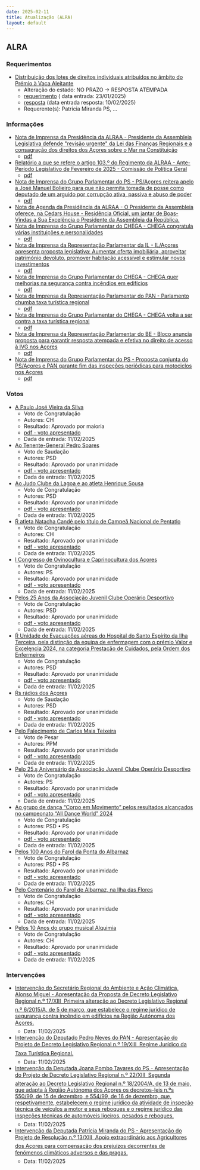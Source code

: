 ```yaml
---
date: 2025-02-11
title: Atualização (ALRA)
layout: default
---
```

## ALRA

### Requerimentos

* [Distribuição dos lotes de direitos individuais atribuídos no âmbito do Prémio à Vaca Aleitante](http://base.alra.pt:82/4DACTION/w_pesquisa_registo/4/8665)
  * Alteração do estado: NO PRAZO → RESPOSTA ATEMPADA
  * [requerimento](http://base.alra.pt:82/Doc_Req/XIIIreque250.pdf) ( data entrada: 23/01/2025)
  * [resposta](http://base.alra.pt:82/Doc_Req/XIIIrequeresp250.pdf) (data entrada resposta: 10/02/2025)
  * Requerente(s): Patrícia Miranda PS, ...

### Informações

* [Nota de Imprensa da Presidência da ALRAA - Presidente da Assembleia Legislativa defende "revisão urgente" da Lei das Finanças Regionais e a consagração dos direitos dos Açores sobre o Mar na Constituição](http://base.alra.pt:82/4DACTION/w_pesquisa_registo/8/21124)
  * [pdf](http://base.alra.pt:82/Doc_Noticias/NI21124.pdf)
* [Relatório a que se refere o artigo 103.º do Regimento da ALRAA - Ante-Período Legislativo de Fevereiro de 2025 - Comissão de Política Geral](http://base.alra.pt:82/4DACTION/w_pesquisa_registo/8/21125)
  * [pdf](http://base.alra.pt:82/Doc_Noticias/NI21125.pdf)
* [Nota de Imprensa do Grupo Parlamentar do PS - PS/Açores reitera apelo a José Manuel Bolieiro para que não permita tomada de posse como deputado de um arguido por corrupção ativa, passiva e abuso de poder](http://base.alra.pt:82/4DACTION/w_pesquisa_registo/8/21127)
  * [pdf](http://base.alra.pt:82/Doc_Noticias/NI21127.pdf)
* [Nota de Agenda da Presidência da ALRAA - O Presidente da Assembleia oferece, na Cedars House - Residência Oficial, um jantar de Boas-Vindas a Sua Excelência o Presidente da Assembleia da República.](http://base.alra.pt:82/4DACTION/w_pesquisa_registo/8/21128)
* [Nota de Imprensa do Grupo Parlamentar do CHEGA - CHEGA congratula várias instituições e personalidades](http://base.alra.pt:82/4DACTION/w_pesquisa_registo/8/21130)
  * [pdf](http://base.alra.pt:82/Doc_Noticias/NI21130.pdf)
* [Nota de Imprensa da Representação Parlamentar da IL - IL/Açores apresenta proposta legislativa: Aumentar oferta imobiliária, aproveitar património devoluto, promover habitação acessível e estimular novos investimentos](http://base.alra.pt:82/4DACTION/w_pesquisa_registo/8/21131)
  * [pdf](http://base.alra.pt:82/Doc_Noticias/NI21131.pdf)
* [Nota de Imprensa do Grupo Parlamentar do CHEGA - CHEGA quer melhorias na segurança contra incêndios em edifícios](http://base.alra.pt:82/4DACTION/w_pesquisa_registo/8/21132)
  * [pdf](http://base.alra.pt:82/Doc_Noticias/NI21132.pdf)
* [Nota de Imprensa da Representação Parlamentar do PAN - Parlamento chumba taxa turística regional](http://base.alra.pt:82/4DACTION/w_pesquisa_registo/8/21133)
  * [pdf](http://base.alra.pt:82/Doc_Noticias/NI21133.pdf)
* [Nota de Imprensa do Grupo Parlamentar do CHEGA - CHEGA volta a ser contra a taxa turística regional](http://base.alra.pt:82/4DACTION/w_pesquisa_registo/8/21134)
  * [pdf](http://base.alra.pt:82/Doc_Noticias/NI21134.pdf)
* [Nota de Imprensa da Representação Parlamentar do BE - Bloco anuncia proposta para garantir resposta atempada e efetiva no direito de acesso à IVG nos Açores](http://base.alra.pt:82/4DACTION/w_pesquisa_registo/8/21135)
  * [pdf](http://base.alra.pt:82/Doc_Noticias/NI21135.pdf)
* [Nota de Imprensa do Grupo Parlamentar do PS - Proposta conjunta do PS/Açores e PAN garante fim das inspeções periódicas para motociclos nos Açores](http://base.alra.pt:82/4DACTION/w_pesquisa_registo/8/21136)
  * [pdf](http://base.alra.pt:82/Doc_Noticias/NI21136.pdf)

### Votos

* [A Paulo José Vieira da Silva](http://base.alra.pt:82/4DACTION/w_pesquisa_registo/1/3680)
  * Voto de Congratulaçăo
  * Autores: CH
  * Resultado: Aprovado por maioria
  * [pdf - voto apresentado](http://base.alra.pt:82/Doc_Voto/XIIIva486_25.pdf)
  * Dada de entrada: 11/02/2025
* [Ao Tenente-General Pedro Soares](http://base.alra.pt:82/4DACTION/w_pesquisa_registo/1/3681)
  * Voto de Saudaçăo
  * Autores: PSD
  * Resultado: Aprovado por unanimidade
  * [pdf - voto apresentado](http://base.alra.pt:82/Doc_Voto/XIIIva488_25.pdf)
  * Dada de entrada: 11/02/2025
* [Ao Judo Clube da Lagoa e ao atleta Henrique Sousa](http://base.alra.pt:82/4DACTION/w_pesquisa_registo/1/3666)
  * Voto de Congratulaçăo
  * Autores: PSD
  * Resultado: Aprovado por unanimidade
  * [pdf - voto apresentado](http://base.alra.pt:82/Doc_Voto/XIIIva468_25.pdf)
  * Dada de entrada: 11/02/2025
* [Ŕ atleta Natacha Candé pelo título de Campeă Nacional de Pentatlo](http://base.alra.pt:82/4DACTION/w_pesquisa_registo/1/3667)
  * Voto de Congratulaçăo
  * Autores: CH
  * Resultado: Aprovado por unanimidade
  * [pdf - voto apresentado](http://base.alra.pt:82/Doc_Voto/XIIIva469_25.pdf)
  * Dada de entrada: 11/02/2025
* [I Congresso de Ovinocultura e Caprinocultura dos Açores](http://base.alra.pt:82/4DACTION/w_pesquisa_registo/1/3668)
  * Voto de Congratulaçăo
  * Autores: PS
  * Resultado: Aprovado por unanimidade
  * [pdf - voto apresentado](http://base.alra.pt:82/Doc_Voto/XIIIva470_25.pdf)
  * Dada de entrada: 11/02/2025
* [Pelos 25 Anos da Associaçăo Juvenil Clube Operário Desportivo](http://base.alra.pt:82/4DACTION/w_pesquisa_registo/1/3669)
  * Voto de Congratulaçăo
  * Autores: PSD
  * Resultado: Aprovado por unanimidade
  * [pdf - voto apresentado](http://base.alra.pt:82/Doc_Voto/XIIIva471_25.pdf)
  * Dada de entrada: 11/02/2025
* [Ŕ Unidade de Evacuaçőes aéreas do Hospital do Santo Espírito da Ilha Terceira, pela distinçăo da equipa de enfermagem com o prémio Valor e Excelęncia 2024, na categoria Prestaçăo de Cuidados, pela Ordem dos Enfermeiros](http://base.alra.pt:82/4DACTION/w_pesquisa_registo/1/3671)
  * Voto de Congratulaçăo
  * Autores: PSD
  * Resultado: Aprovado por unanimidade
  * [pdf - voto apresentado](http://base.alra.pt:82/Doc_Voto/XIIIva472_25.pdf)
  * Dada de entrada: 11/02/2025
* [Ŕs rádios dos Açores](http://base.alra.pt:82/4DACTION/w_pesquisa_registo/1/3672)
  * Voto de Saudaçăo
  * Autores: PSD
  * Resultado: Aprovado por unanimidade
  * [pdf - voto apresentado](http://base.alra.pt:82/Doc_Voto/XIIIva474_25.pdf)
  * Dada de entrada: 11/02/2025
* [Pelo Falecimento de Carlos Maia Teixeira](http://base.alra.pt:82/4DACTION/w_pesquisa_registo/1/3673)
  * Voto de Pesar
  * Autores: PPM
  * Resultado: Aprovado por unanimidade
  * [pdf - voto apresentado](http://base.alra.pt:82/Doc_Voto/XIIIva476_25.pdf)
  * Dada de entrada: 11/02/2025
* [Pelo 25.ş Aniversário da Associaçăo Juvenil Clube Operário Desportivo](http://base.alra.pt:82/4DACTION/w_pesquisa_registo/1/3674)
  * Voto de Congratulaçăo
  * Autores: PS
  * Resultado: Aprovado por unanimidade
  * [pdf - voto apresentado](http://base.alra.pt:82/Doc_Voto/XIIIva478_25.pdf)
  * Dada de entrada: 11/02/2025
* [Ao grupo de dança “Corpo em Movimento” pelos resultados alcançados no campeonato “All Dance World” 2024](http://base.alra.pt:82/4DACTION/w_pesquisa_registo/1/3675)
  * Voto de Congratulaçăo
  * Autores: PSD • PS
  * Resultado: Aprovado por unanimidade
  * [pdf - voto apresentado](http://base.alra.pt:82/Doc_Voto/XIIIva480_25.pdf)
  * Dada de entrada: 11/02/2025
* [Pelos 100 Anos do Farol da Ponta do Albarnaz](http://base.alra.pt:82/4DACTION/w_pesquisa_registo/1/3676)
  * Voto de Congratulaçăo
  * Autores: PSD • PS
  * Resultado: Aprovado por unanimidade
  * [pdf - voto apresentado](http://base.alra.pt:82/Doc_Voto/XIIIva481_25.pdf)
  * Dada de entrada: 11/02/2025
* [Pelo Centenário do Farol de Albarnaz, na Ilha das Flores](http://base.alra.pt:82/4DACTION/w_pesquisa_registo/1/3678)
  * Voto de Congratulaçăo
  * Autores: CH
  * Resultado: Aprovado por unanimidade
  * [pdf - voto apresentado](http://base.alra.pt:82/Doc_Voto/XIIIva482_25.pdf)
  * Dada de entrada: 11/02/2025
* [Pelos 10 Anos do grupo musical Alquimia](http://base.alra.pt:82/4DACTION/w_pesquisa_registo/1/3679)
  * Voto de Congratulaçăo
  * Autores: CH
  * Resultado: Aprovado por unanimidade
  * [pdf - voto apresentado](http://base.alra.pt:82/Doc_Voto/XIIIva485_25.pdf)
  * Dada de entrada: 11/02/2025

### Intervenções

* [Intervenção do Secretário Regional do Ambiente e Ação Climática, Alonso Miguel - Apresentação da Proposta de Decreto Legislativo Regional n.º 17/XIII  Primeira alteração ao Decreto Legislativo Regional n.º 6/2015/A, de 5 de março, que estabelece o regime jurídico de segurança contra incêndio em edifícios na Região Autónoma dos Açores.](http://base.alra.pt:82/4DACTION/w_pesquisa_registo/9/3324)
  * Data: 11/02/2025
* [Intervenção do Deputado Pedro Neves do PAN - Apresentação do Projeto de Decreto Legislativo Regional n.º 19/XIII  Regime Jurídico da Taxa Turística Regional.](http://base.alra.pt:82/4DACTION/w_pesquisa_registo/9/3325)
  * Data: 11/02/2025
* [Intervenção da Deputada Joana Pombo Tavares do PS - Apresentação do Projeto de Decreto Legislativo Regional n.º 22/XIII  Segunda alteração ao Decreto Legislativo Regional n.º 18/2004/A, de 13 de maio, que adapta à Região Autónoma dos Açores os decretos-leis n.ºs 550/99, de 15 de dezembro, e 554/99, de 16 de dezembro, que, respetivamente, estabelecem o regime jurídico da atividade de inspeção técnica de veículos a motor e seus reboques e o regime jurídico das inspeções técnicas de automóveis ligeiros, pesados e reboques.](http://base.alra.pt:82/4DACTION/w_pesquisa_registo/9/3326)
  * Data: 11/02/2025
* [Intervenção da Deputada Patrícia Miranda do PS - Apresentação do Projeto de Resolução n.º 13/XIII  Apoio extraordinário aos Agricultores dos Açores para compensação dos prejuízos decorrentes de fenómenos climáticos adversos e das pragas.](http://base.alra.pt:82/4DACTION/w_pesquisa_registo/9/3327)
  * Data: 11/02/2025
